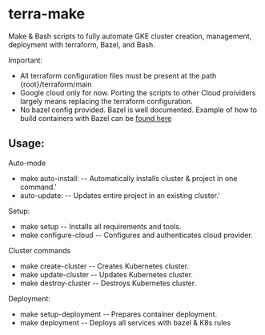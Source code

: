 # terra-make

Make & Bash scripts to fully automate GKE cluster creation, management, deployment with terraform, Bazel, and Bash. 

Important: 
* All terraform configuration files must be present at the path {root}/terraform/main
* Google cloud only for now. Porting the scripts to other Cloud proividers largely means replacing the terraform configuration. 
* No bazel config provided. Bazel is well documented. Example of how to build containers with Bazel can be [found here](https://github.com/marvin-hansen/bazel-docker) 

## Usage:

Auto-mode
* make auto-install:   		-- Automatically installs cluster & project in one command.'
* auto-update:   		      -- Updates entire project in an existing cluster.'

Setup: 
*    make setup   		    -- Installs all requirements and tools.
*    make configure-cloud -- Configures and authenticates cloud provider.

Cluster commands
* make create-cluster     -- Creates Kubernetes cluster.
* make update-cluster     -- Updates Kubernetes cluster.
* make destroy-cluster 	  -- Destroys Kubernetes cluster.

Deployment:

* make setup-deployment   -- Prepares container deployment.
* make deployment     		-- Deploys all services with bazel & K8s rules 

